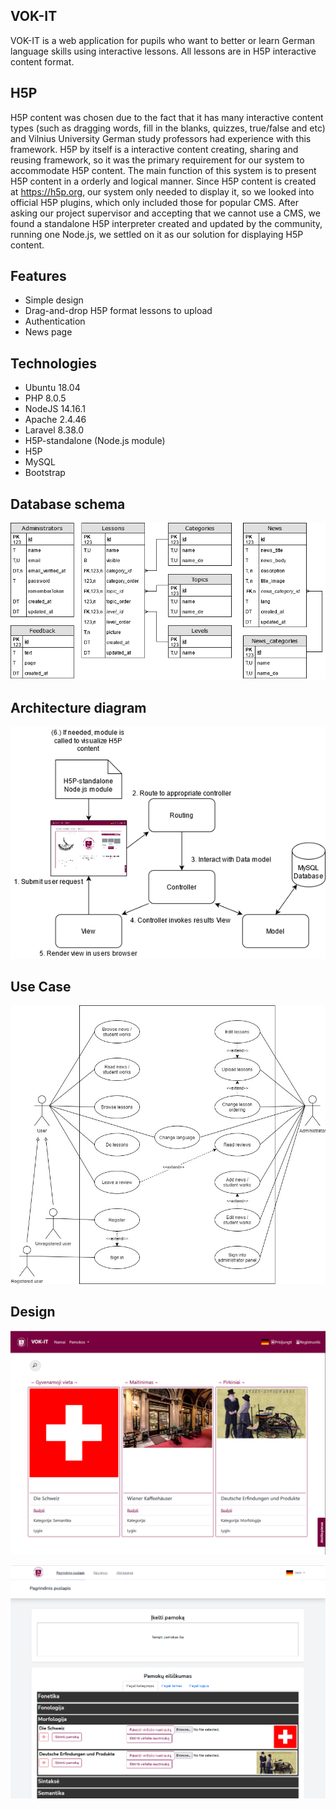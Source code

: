 ## VOK-IT
VOK-IT is a web application for pupils who want to better or learn German language skills using interactive lessons.
All lessons are in H5P interactive content format.

## H5P
H5P content was chosen due to the fact that it has many interactive content types (such as dragging words, fill in the blanks, quizzes, true/false and etc) and Vilnius University German study professors had experience with this framework.
H5P by itself is a interactive content creating, sharing and reusing framework, so it was the primary requirement for our system to accommodate H5P content. The main function of this system is to present H5P content in a orderly and logical manner.
Since H5P content is created at https://h5p.org, our system only needed to display it, so we looked into official H5P plugins, which only included those for popular CMS. After asking our project supervisor and accepting that we cannot use a CMS, we found a standalone H5P interpreter created and updated by the community, running one Node.js, we settled on it as our solution for displaying H5P content.

## Features
- Simple design
- Drag-and-drop H5P format lessons to upload
- Authentication
- News page

## Technologies
- Ubuntu 18.04
- PHP 8.0.5
- NodeJS 14.16.1
- Apache 2.4.46
- Laravel 8.38.0
- H5P-standalone (Node.js module)
- H5P
- MySQL
- Bootstrap

## Database schema

![Database schema](https://github.com/goma6686/vok-it_archived/blob/main/public/img/database%20schema.png)

## Architecture diagram

![System architecture](https://github.com/goma6686/vok-it_archived/blob/main/public/img/architecture.png)

## Use Case

![Use Case diagram](https://github.com/goma6686/vok-it_archived/blob/main/public/img/Use%20Case.jpg)

## Design

![Lesson list](https://github.com/goma6686/vok-it_archived/blob/main/public/img/lesson_list.png)

![Admin dashboard](https://github.com/goma6686/vok-it_archived/blob/main/public/img/admin_dashboard.png)
